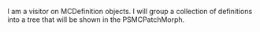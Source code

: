 I am a visitor on MCDefinition objects. I will group a collection of definitions into a tree that will be shown in the PSMCPatchMorph.